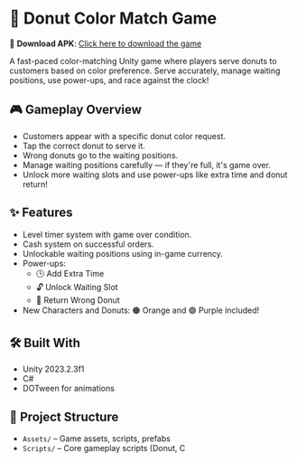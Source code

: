 # 🍩 Donut Color Match Game
📲 **Download APK**: [Click here to download the game](https://github.com/AZAAN777/Donut-ColorMatch-Game/releases/latest)

A fast-paced color-matching Unity game where players serve donuts to customers based on color preference. Serve accurately, manage waiting positions, use power-ups, and race against the clock!

## 🎮 Gameplay Overview

- Customers appear with a specific donut color request.
- Tap the correct donut to serve it.
- Wrong donuts go to the waiting positions.
- Manage waiting positions carefully — if they're full, it's game over.
- Unlock more waiting slots and use power-ups like extra time and donut return!

## ✨ Features

- Level timer system with game over condition.
- Cash system on successful orders.
- Unlockable waiting positions using in-game currency.
- Power-ups:
  - 🕒 Add Extra Time  
  - 🔓 Unlock Waiting Slot  
  - 🔁 Return Wrong Donut
- New Characters and Donuts: 🟠 Orange and 🟣 Purple included!

## 🛠 Built With

- Unity 2023.2.3f1
- C#
- DOTween for animations

## 📁 Project Structure

- `Assets/` – Game assets, scripts, prefabs
- `Scripts/` – Core gameplay scripts (Donut, C
